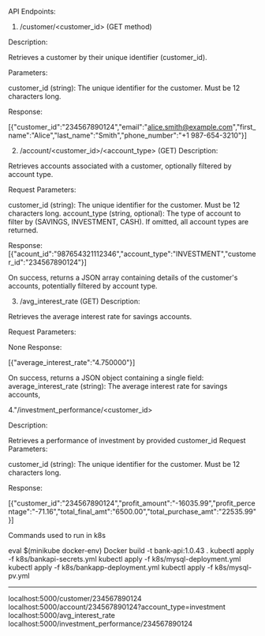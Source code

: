 API Endpoints:

1. /customer/<customer_id> (GET method)

Description:

Retrieves a customer by their unique identifier (customer_id).

Parameters:

customer_id (string): The unique identifier for the customer. Must be 12 characters long.

Response:

[{"customer_id":"234567890124","email":"alice.smith@example.com","first_name":"Alice","last_name":"Smith","phone_number":"+1 987-654-3210"}]

2. /account/<customer_id>/<account_type> (GET)
   Description:

Retrieves accounts associated with a customer, optionally filtered by account type.

Request Parameters:

customer_id (string): The unique identifier for the customer. Must be 12 characters long.
account_type (string, optional): The type of account to filter by (SAVINGS, INVESTMENT, CASH). If omitted, all account types are returned.

Response:
[{"acount_id":"987654321112346","account_type":"INVESTMENT","customer_id":"234567890124"}]

On success, returns a JSON array containing details of the customer's accounts, potentially filtered by account type.

3. /avg_interest_rate (GET)
   Description:

Retrieves the average interest rate for savings accounts.

Request Parameters:

None
Response:

[{"average_interest_rate":"4.750000"}]

On success, returns a JSON object containing a single field:
average_interest_rate (string): The average interest rate for savings accounts,

4."/investment_performance/<customer_id>

Description:

Retrieves a performance of investment by provided customer_id
Request Parameters:

customer_id (string): The unique identifier for the customer. Must be 12 characters long.

Response:

[{"customer_id":"234567890124","profit_amount":"-16035.99","profit_percentage":"-71.16","total_final_amt":"6500.00","total_purchase_amt":"22535.99"}]

Commands used to run in k8s

eval $(minikube docker-env)
Docker build -t bank-api:1.0.43 .
kubectl apply -f k8s/bankapi-secrets.yml
kubectl apply -f k8s/mysql-deployment.yml
kubectl apply -f k8s/bankapp-deployment.yml
kubectl apply -f k8s/mysql-pv.yml

---

localhost:5000/customer/234567890124
localhost:5000/account/234567890124?account_type=investment
localhost:5000/avg_interest_rate
localhost:5000/investment_performance/234567890124

